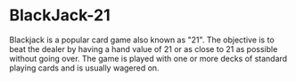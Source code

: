 # BlackJack-21
Blackjack is a popular card game also known as "21". The objective is to beat the dealer by having a hand value of 21 or as close to 21 as possible without going over. The game is played with one or more decks of standard playing cards and is usually wagered on.
